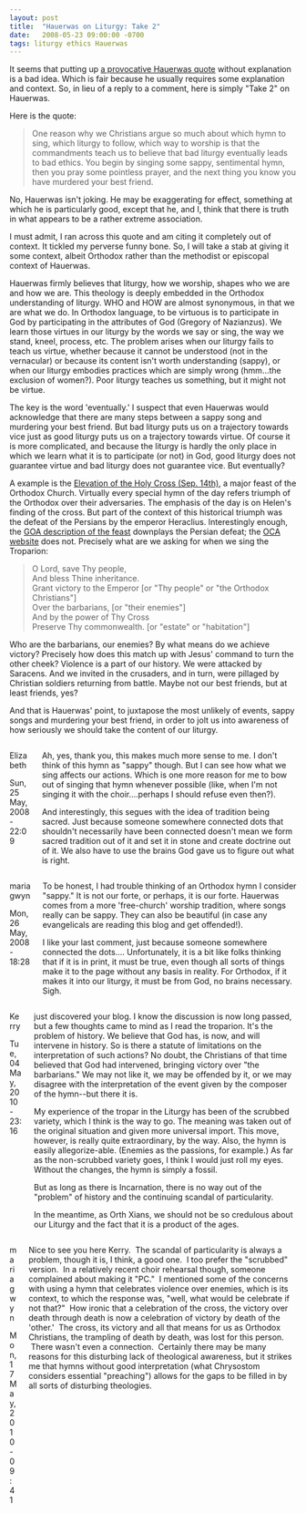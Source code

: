 ```yaml
---
layout: post
title:  "Hauerwas on Liturgy: Take 2"
date:   2008-05-23 09:00:00 -0700
tags: liturgy ethics Hauerwas
---
```

<p>It seems that putting up <a href="/2008/05/16/Quote-Hauerwas-on-Liturgy.html" target="_blank">a provocative Hauerwas quote</a> without explanation is a bad idea. Which is fair because he usually requires some explanation and context</a>. So, in lieu of a reply to a comment, here is simply "Take 2" on Hauerwas.</p>
<p>Here is the quote:</p>
<blockquote><p>One reason why we Christians argue so much about which hymn to sing, which liturgy to follow, which way to worship is that the commandments teach us to believe that bad liturgy eventually leads to bad ethics. You begin by singing some sappy, sentimental hymn, then you pray some pointless prayer, and the next thing you know you have murdered your best friend.</p>
</blockquote>
<p>No, Hauerwas isn't joking. He may be exaggerating for effect, something at which he is particularly good, except that he, and I, think that there is truth in what appears to be a rather extreme association.</p>
<p>I must admit, I ran across this quote and am citing it completely out of context. It tickled my perverse funny bone. So, I will take a stab at giving it some context, albeit Orthodox rather than the methodist or episcopal context of Hauerwas.</p>
<p>Hauerwas firmly believes that liturgy, how we worship, shapes who we are and how we are. This theology is deeply embedded in the Orthodox understanding of liturgy. WHO and HOW are almost synonymous, in that we are what we do. In Orthodox language, to be virtuous is to participate in God by participating in the attributes of God (Gregory of Nazianzus). We learn those virtues in our liturgy by the words we say or sing, the way we stand, kneel, process, etc. The problem arises when our liturgy fails to teach us virtue, whether because it cannot be understood (not in the vernacular) or because its content isn't worth understanding (sappy), or when our liturgy embodies practices which are simply wrong (hmm...the exclusion of women?). Poor liturgy teaches us something, but it might not be virtue.</p>
<p>The key is the word 'eventually.' I suspect that even Hauerwas would acknowledge that there are many steps between a sappy song and murdering your best friend. But bad liturgy puts us on a trajectory towards vice just as good liturgy puts us on a trajectory towards virtue. Of course it is more complicated, and because the liturgy is hardly the only place in which we learn what it is to participate (or not) in God, good liturgy does not guarantee virtue and bad liturgy does not guarantee vice. But eventually?</p>
<p>A example is the <a href="http://orthodoxwiki.org/Elevation_of_the_Holy_Cross" target="_blank">Elevation of the Holy Cross (Sep. 14th)</a>, a major feast of the Orthodox Church. Virtually every special hymn of the day refers triumph of the Orthodox over their adversaries. The emphasis of the day is on Helen's finding of the cross. But part of the context of this historical triumph was the defeat of the Persians by the emperor Heraclius. Interestingly enough, the <a href="http://www.goarch.org/en/special/listen_learn_share/exaltholycross/learn/" target="_blank">GOA description of the feast</a> downplays the Persian defeat; the <a href="http://ocafs.oca.org/FeastSaintsLife.asp?FSID=102610" target="_blank">OCA website</a> does not. Precisely what are we asking for when we sing the Troparion:</p>
<blockquote><p>O Lord, save Thy people,<br />
And bless Thine inheritance.<br />
Grant victory to the Emperor [or "Thy people" or "the Orthodox Christians"]<br />
Over the barbarians, [or "their enemies"]<br />
And by the power of Thy Cross<br />
Preserve Thy commonwealth. [or "estate" or "habitation"]</p></blockquote>
<p>Who are the barbarians, our enemies? By what means do we achieve victory? Precisely how does this match up with Jesus' command to turn the other cheek? Violence is a part of our history. We were attacked by Saracens. And we invited in the crusaders, and in turn, were pillaged by Christian soldiers returning from battle. Maybe not our best friends, but at least friends, yes?</p>
<p>And that is Hauerwas' point, to juxtapose the most unlikely of events, sappy songs and murdering your best friend, in order to jolt us into awareness of how seriously we should take the content of our liturgy.</p>

<div class="comments">
  <div class="comment columns first">
    <div class="column comment-info">
      <p class="author">Elizabeth</p>
      <p class="meta-date">Sun, 25 May, 2008 - 22:09</p>
    </div>
    <div class="column comment-body">
      <p>Ah, yes, thank you, this makes much more sense to me.  I don't think of this hymn as "sappy" though.  But I can see how what we sing affects our actions.  Which is one more reason for me to bow out of singing that hymn whenever possible (like, when I'm not singing it with the choir....perhaps I should refuse even then?).</p><p>And interestingly, this segues with the idea of tradition being sacred.  Just because someone somewhere connected dots that shouldn't necessarily have been connected doesn't mean we form sacred tradition out of it and set it in stone and create doctrine out of it.  We also have to use the brains God gave us to figure out what is right.</p>
    </div>
  </div>

  <div class="comment columns">
    <div class="column comment-info">
      <p class="author">mariagwyn</p>
      <p class="meta-date">Mon, 26 May, 2008 - 18:28</p>
    </div>
    <div class="column comment-body">
      <p>To be honest, I had trouble thinking of an Orthodox hymn I consider "sappy."  It is not our forte, or perhaps, it is our forte.  Hauerwas comes from a more 'free-church' worship tradition, where songs really can be sappy. They can also be beautiful (in case any evangelicals are reading this blog and get offended!).</p><p>I like your last comment, just because someone somewhere connected the dots....  Unfortunately, it is a bit like folks thinking that if it is in print, it must be true, even though all sorts of things make it to the page without any basis in reality.  For Orthodox, if it makes it into our liturgy, it must be from God, no brains necessary.  Sigh.</p>
    </div>
  </div>
  <div class="comment columns">
    <div class="column comment-info">
      <p class="author">Kerry</p>
      <p class="meta-date">Tue, 04 May, 2010 - 23:16</p>
    </div>
    <div class="column comment-body">
    <p>just discovered your blog. I know the discussion is now long passed, but a few thoughts came to mind as I read the troparion. It's the problem of history. We believe that God has, is now, and will intervene in history. So is there a statute of limitations on the interpretation of such actions? No doubt, the Christians of that time believed that God had intervened, bringing victory over "the barbarians." We may not like it, we may be offended by it, or we may disagree with the interpretation of the event given by the composer of the hymn--but there it is.</p>
<p>My experience of the tropar in the Liturgy has been of the scrubbed variety, which I think is the way to go. The meaning was taken out of the original situation and given more universal import. This move, however, is really quite extraordinary, by the way. Also, the hymn is easily allegorize-able. (Enemies as the passions, for example.) As far as the non-scrubbed variety goes, I think I would just roll my eyes. Without the changes, the hymn is simply a fossil.</p>
<p>But as long as there is Incarnation, there is no way out of the "problem" of history and the continuing scandal of particularity. </p>
<p>In the meantime, as Orth Xians, we should not be so credulous about our Liturgy and the fact that it is a product of the ages.</p>
    </div>
  </div>
  <div class="comment columns">
    <div class="column comment-info">
      <p class="author">mariagwyn</p>
      <p class="meta-date">Mon, 17 May, 2010 - 09:41</p>
    </div>
    <div class="column comment-body">
      <p>Nice to see you here Kerry.  The scandal of particularity is always a problem, though it is, I think, a good one.  I too prefer the "scrubbed" version.  In a relatively recent choir rehearsal though, someone complained about making it "PC."  I mentioned some of the concerns with using a hymn that celebrates violence over enemies, which is its context, to which the response was, "well, what would be celebrate if not that?"  How ironic that a celebration of the cross, the victory over death through death is now a celebration of victory by death of the 'other.'  The cross, its victory and all that means for us as Orthodox Christians, the trampling of death by death, was lost for this person.  There wasn't even a connection.  Certainly there may be many reasons for this disturbing lack of theological awareness, but it strikes me that hymns without good interpretation (what Chrysostom considers essential "preaching") allows for the gaps to be filled in by all sorts of disturbing theologies.  </p>
    </div>
  </div>
</div>

